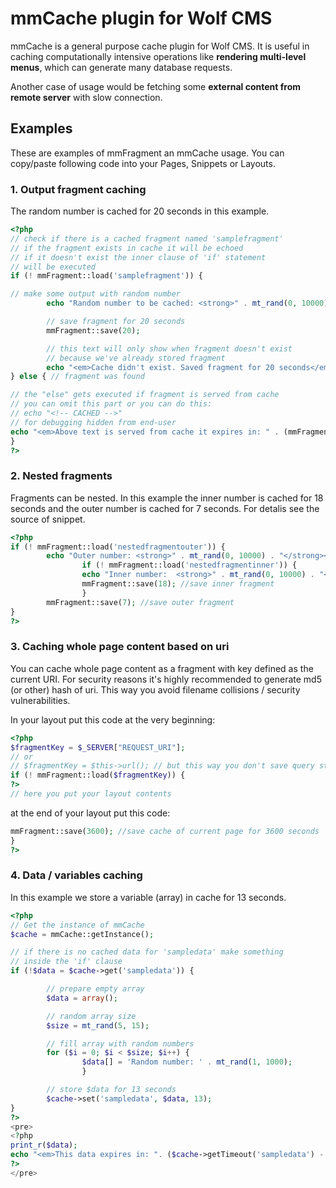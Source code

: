 mmCache plugin for Wolf CMS
==============

mmCache is a general purpose cache plugin for Wolf CMS. It is useful in caching computationally intensive operations like **rendering multi-level menus**, which can generate many database requests.

Another case of usage would be fetching some **external content from remote server** with slow connection.


Examples
--------

These are examples of mmFragment an mmCache usage. You can copy/paste following
code into your Pages, Snippets or Layouts.

### 1. Output fragment caching

The random number is cached for 20 seconds in this example.

``` php
<?php
// check if there is a cached fragment named 'samplefragment'
// if the fragment exists in cache it will be echoed
// if it doesn't exist the inner clause of 'if' statement
// will be executed
if (! mmFragment::load('samplefragment')) {

// make some output with random number
        echo "Random number to be cached: <strong>" . mt_rand(0, 10000) . "</strong><br/>";

        // save fragment for 20 seconds
        mmFragment::save(20);

        // this text will only show when fragment doesn't exist
        // because we've already stored fragment
        echo "<em>Cache didn't exist. Saved fragment for 20 seconds</em>";
} else { // fragment was found

// the "else" gets executed if fragment is served from cache
// you can omit this part or you can do this: 
// echo "<!-- CACHED -->"
// for debugging hidden from end-user
echo "<em>Above text is served from cache it expires in: " . (mmFragment::getTimeout('samplefragment') - time()) . " seconds</em>";
}
?>
```

### 2. Nested fragments

Fragments can be nested. In this example the inner number
is cached for 18 seconds and the outer number is cached for
7 seconds. For detalis see the source of snippet.

``` php
<?php
if (! mmFragment::load('nestedfragmentouter')) {
        echo "Outer number: <strong>" . mt_rand(0, 10000) . "</strong><br/>";
                if (! mmFragment::load('nestedfragmentinner')) {
                echo "Inner number:  <strong>" . mt_rand(0, 10000) . "</strong><br/>";
                mmFragment::save(18); //save inner fragment
                }
        mmFragment::save(7); //save outer fragment
}
?>
```

### 3. Caching whole page content based on uri

You can cache whole page content as a fragment with key defined as the current URI. For security reasons it's highly recommended to generate md5 (or other) hash of uri. This way you avoid filename collisions / security vulnerabilities.

In your layout put this code at the very beginning:

``` php
<?php
$fragmentKey = $_SERVER["REQUEST_URI"];
// or 
// $fragmentKey = $this->url(); // but this way you don't save query strings like ?id=123&p=12 etc.
if (! mmFragment::load($fragmentKey)) {
?>
// here you put your layout contents
```

at the end of your layout put this code:

``` php
mmFragment::save(3600); //save cache of current page for 3600 seconds
}
?>
```

### 4. Data / variables caching
In this example we store a variable (array) in cache for 13 seconds.

``` php
<?php
// Get the instance of mmCache
$cache = mmCache::getInstance();

// if there is no cached data for 'sampledata' make something
// inside the 'if' clause
if (!$data = $cache->get('sampledata')) {

        // prepare empty array
        $data = array();

        // random array size
        $size = mt_rand(5, 15);

        // fill array with random numbers
        for ($i = 0; $i < $size; $i++) {
                $data[] = 'Random number: ' . mt_rand(1, 1000);
                }

        // store $data for 13 seconds
        $cache->set('sampledata', $data, 13);
}
?>
<pre>
<?php 
print_r($data); 
echo "<em>This data expires in: ". ($cache->getTimeout('sampledata') - time()) . " seconds</em>";
?>
</pre>
```
